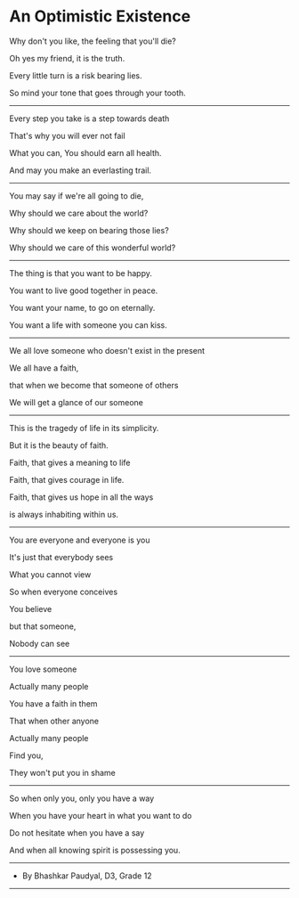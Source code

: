 # An Optimistic Existence
Why don't you like, the feeling that you'll die?

Oh yes my friend, it is the truth.

Every little turn is a risk bearing lies.

So mind your tone that goes through your tooth.

---

Every step you take is a step towards death

That's why you will ever not fail

What you can, You should earn all health.

And may you make an everlasting trail.

---

You may say if we're all going to die,

Why should we care about the world?

Why should we keep on bearing those lies?

Why should we care of this wonderful world?

---

The thing is that you want to be happy.

You want to live good together in peace.

You want your name, to go on eternally.

You want a life with someone you can kiss.

---

We all love someone who doesn't exist in the present

We all have a faith, 

that when we become that someone of others

We will get a glance of our someone

---

This is the tragedy of life in its simplicity.

But it is the beauty of faith.

Faith, that gives a meaning to life

Faith, that gives courage in life.

Faith, that gives us hope in all the ways

is always inhabiting within us.

---

You are everyone and everyone is you

It's just that everybody sees

What you cannot view

So when everyone conceives

You believe

but that someone,

Nobody can see

---

You love someone

Actually many people

You have a faith in them

That when other anyone

Actually many people

Find you,

They won't put you in shame

---

So when only you, only you have a way

When you have your heart in what you want to do

Do not hesitate when you have a say

And when all knowing spirit is possessing you.

---


- By Bhashkar Paudyal, D3, Grade 12

---

